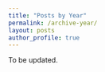 ```yaml
---
title: "Posts by Year"
permalink: /archive-year/
layout: posts
author_profile: true
---
```

To be updated.
